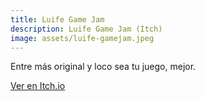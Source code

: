```yaml
---
title: Luife Game Jam
description: Luife Game Jam (Itch)
image: assets/luife-gamejam.jpeg
---
```


Entre más original y loco sea tu juego, mejor.

[Ver en Itch.io](https://itch.io/jam/luifegamejam)


